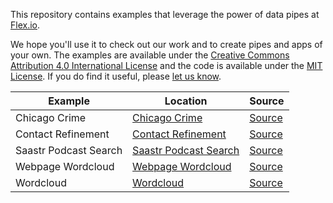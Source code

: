 This repository contains examples that leverage the power of data pipes at [Flex.io](https://www.flex.io).

We hope you'll use it to check out our work and to create pipes and apps of your own. The examples are available under the [Creative Commons Attribution 4.0 International License](http://creativecommons.org/licenses/by/4.0/) and the code is available under the [MIT License](http://opensource.org/licenses/MIT). If you do find it useful, please [let us know](mailto:hello@flex.io).

Example | Location | Source
---|---------|-------------
Chicago Crime | [Chicago Crime](https://flexiodata.github.io/examples/chicago-crime/) | [Source](https://github.com/flexiodata/examples/tree/master/chicago-crime)
Contact Refinement | [Contact Refinement](https://flexiodata.github.io/examples/contact-refinement/) | [Source](https://github.com/flexiodata/examples/tree/master/contact-refinement)
Saastr Podcast Search | [Saastr Podcast Search](https://flexiodata.github.io/examples/saastr-podcast-search/) | [Source](https://github.com/flexiodata/examples/tree/master/saastr-podcast-search)
Webpage Wordcloud | [Webpage Wordcloud](https://flexiodata.github.io/examples/text-keywords/) | [Source](https://github.com/flexiodata/examples/tree/master/text-keywords)
Wordcloud | [Wordcloud](https://flexiodata.github.io/examples/wordcloud/) | [Source](https://github.com/flexiodata/examples/tree/master/wordcloud)

